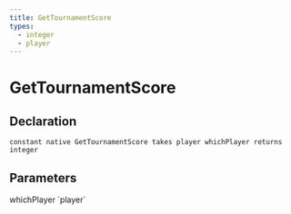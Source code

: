 ```yaml
---
title: GetTournamentScore
types:
  - integer
  - player
---
```


# GetTournamentScore

## Declaration

```
constant native GetTournamentScore takes player whichPlayer returns integer
```

## Parameters
<dl>
  <dt>whichPlayer `player`</dt>
  <dd></dd>
</dl>